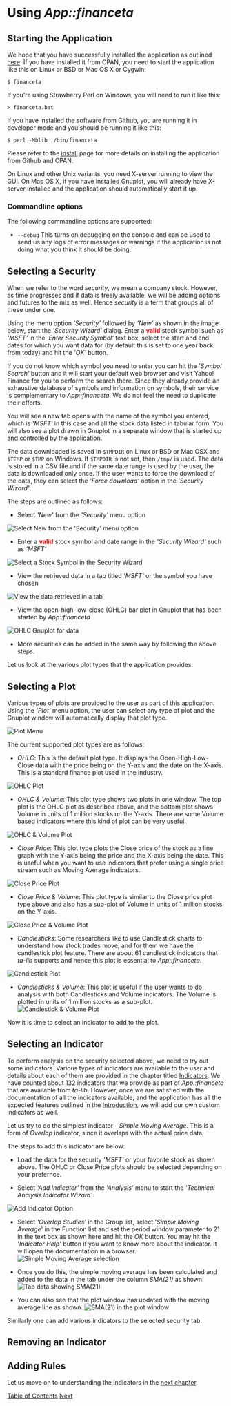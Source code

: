 # Using _App::financeta_

## Starting the Application

We hope that you have successfully installed the application as outlined
[here](./install.html). If you have installed it from CPAN, you need to start
the application like this on Linux or BSD or Mac OS X or Cygwin:

    $ financeta

If you're using Strawberry Perl on Windows, you will need to run it like this:

    > financeta.bat

If you have installed the software from Github, you are running it in developer
mode and you should be running it like this:

    $ perl -Mblib ./bin/financeta

Please refer to the [install](./install.html) page for more details on
installing the application from Github and CPAN.

On Linux and other Unix variants, you need X-server running to view the GUI. On
Mac OS X, if you have installed Gnuplot, you will already have X-server
installed and the application should automatically start it up.

### Commandline options

The following commandline options are supported:

* `--debug`
  This turns on debugging on the console and can be used to send us any logs of
error messages or warnings if the application is not doing what you think it
should be doing.

## Selecting a Security

When we refer to the word _security_, we mean a company stock. However, as time
progresses and if data is freely available, we will be adding options and
futures to the mix as well. Hence _security_ is a term that groups all of these
under one.

Using the menu option _'Security'_ followed by _'New'_ as shown in the image below,
start the _'Security Wizard'_ dialog. Enter a <span
style="color:red;">**valid**</span> stock symbol such as _'MSFT'_ in
the _'Enter Security Symbol'_ text box, select the start and end dates for which
you want data for (by default this is set to one year back from today) and hit
the _'OK'_ button.

If you do not know which symbol you need to enter you can hit
the _'Symbol Search'_ button and it will start your default web browser and
visit Yahoo! Finance for you to perform the search there. Since they already
provide an exhaustive database of symbols and information on symbols, their
service is complementary to _App::financeta_. We do not feel the need to
duplicate their efforts.

You will see a new tab opens with the name of the symbol you entered, which is
_'MSFT'_ in this case and all the stock data listed in tabular form. You will
also see a plot drawn in Gnuplot in a separate window that is started up and
controlled by the application.

The data downloaded is saved in `$TMPDIR` on Linux or BSD or Mac OSX and `$TEMP` or `$TMP` on Windows. If `$TMPDIR` is not
set, then `/tmp/` is used. The data is stored in a CSV file and if the same date
range is used by the user, the data is downloaded only once. If the user wants
to force the download of the data, they can select the _'Force download'_ option
in the _'Security Wizard'_.

The steps are outlined as follows:

- Select _'New'_ from the _'Security'_ menu option

![Select New from the 'Security' menu option](./images/financeta_sec_new.png "Select 'New' from the 'Security' menu option")

- Enter a <span style="color:red;">**valid**</span> stock symbol and date range in the _'Security Wizard'_ such as _'MSFT'_

![Select a Stock Symbol in the Security Wizard](./images/financeta_sec_wizard.png "Enter a valid stock symbol in the 'Security Wizard'")

- View the retrieved data in a tab titled _'MSFT'_ or the symbol you have
  chosen

![View the data retrieved in a tab](./images/financeta_tab_data.png "View the data retrieved in a tab for that symbol")

- View the open-high-low-close (OHLC) bar plot in Gnuplot that has been started
  by _App::financeta_

![OHLC Gnuplot for data](./images/financeta_plot_ohlc.png "View the OHLC default plot in the adjacent Gnuplot window")

- More securities can be added in the same way by following the above steps.

Let us look at the various plot types that the application provides.

## Selecting a Plot

Various types of plots are provided to the user as part of this application.
Using the _'Plot'_ menu option, the user can select any type of plot and the
Gnuplot window will automatically display that plot type.

![Plot Menu](./images/financeta_plot_menu.png "Plot Menu options")

The current supported plot types are as follows:

- _OHLC_: This is the default plot type. It displays the Open-High-Low-Close data
  with the price being on the Y-axis and the date on the X-axis. This is a
standard finance plot used in the industry.

![OHLC Plot](./images/financeta_plot_ohlc.png "The OHLC plot")

- _OHLC & Volume_: This plot type shows two plots in one window. The top plot is
  the OHLC plot as described above, and the bottom plot shows Volume in units of
1 million stocks on the Y-axis. There are some Volume based indicators where this kind of
plot can be very useful.

![OHLC & Volume Plot](./images/financeta_plot_ohlcv.png "The OHLC & Volume plot")

- _Close Price_: This plot type plots the Close price of the stock as a line
  graph with the Y-axis being the price and the X-axis being the date. This is
useful when you want to use indicators that prefer using a single price stream such as
Moving Average indicators.

![Close Price Plot](./images/financeta_plot_close.png "The Close Price plot")

- _Close Price & Volume_: This plot type is similar to the Close price plot type
  above and also has a sub-plot of Volume in units of 1 million stocks on the
Y-axis.

![Close Price & Volume Plot](./images/financeta_plot_closev.png "The Close Price & Volume plot")

- _Candlesticks_: Some researchers like to use Candlestick charts to understand
  how stock trades move, and for them we have the candlestick plot feature.
There are about 61 candlestick indicators that _ta-lib_ supports and hence this
plot is essential to _App::financeta_.

![Candlestick Plot](./images/financeta_plot_candle.png "The Candlestick plot")

- _Candlesticks & Volume_: This plot is useful if the user wants to do analysis
  with both Candlesticks and Volume indicators. The Volume is plotted in units
of 1 million stocks as a sub-plot.
![Candlestick & Volume Plot](./images/financeta_plot_candlev.png "The Candlestick & Volume plot")

Now it is time to select an indicator to add to the plot.

## Selecting an Indicator

To perform analysis on the security selected above, we need to try out some
indicators. Various types of indicators are available to the user and details
about each of them are provided in the chapter titled
[Indicators](./indicators.html). We have counted about 132 indicators that we
provide as part of _App::financeta_ that are available from _ta-lib_. However,
once we are satisfied with the documentation of all the indicators available, and
the application has all the expected features outlined in the
[Introduction](./intro.html), we will add our own custom indicators as well.

Let us try to do the simplest indicator - _Simple Moving Average_. This is a
form of _Overlap_ indicator, since it overlaps with the actual price data.

The steps to add this indicator are below:
- Load the data for the security _'MSFT'_ or your favorite stock as shown above.
  The OHLC or Close Price plots should be selected depending on your prefernce.

- Select _'Add Indicator'_ from the _'Analysis'_ menu to start the _'Technical
  Analysis Indicator Wizard'_.

![Add Indicator Option](./images/financeta_add_indic.png "Select 'Add Indicator'")

- Select _'Overlap Studies'_ in the Group list, select '_Simple Moving Average_' in
  the Function list and set the period window parameter to 21 in the text box as
shown here and hit the _OK_ button. You may hit the '_Indicator Help_' button if
you want to know more about the indicator. It will open the documentation in a
browser.
![Simple Moving Average selection](./images/financeta_wiz_sma21.png "Select Simple Moving Average parameters")

- Once you do this, the simple moving average has been calculated and added to
  the data in the tab under the column _SMA(21)_  as shown.
![Tab data showing SMA(21)](./images/financeta_tab_datasma21.png "Data table showing SMA[21] column")

- You can also see that the plot window has updated with the moving average line
  as shown.
![SMA(21) in the plot window](./images/financeta_plot_sma21.png "Simple Moving Average with a 21-day period")

Similarly one can add various indicators to the selected security tab.


## Removing an Indicator

## Adding Rules

Let us move on to understanding the indicators in the [next chapter](./indicators.html).

[Table of Contents](./index.html) [Next](./indicators.html)
